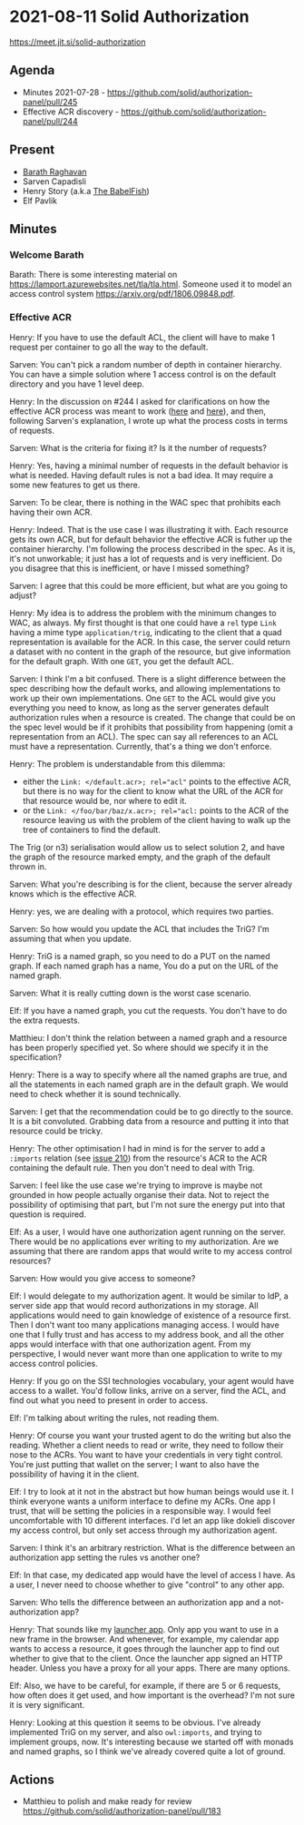 # 2021-08-11 Solid Authorization

https://meet.jit.si/solid-authorization


## Agenda

* Minutes 2021-07-28 - https://github.com/solid/authorization-panel/pull/245
* Effective ACR discovery - https://github.com/solid/authorization-panel/pull/244


## Present

* [Barath Raghavan](https://raghavan.usc.edu)
* Sarven Capadisli
* Henry Story (a.k.a [The BabelFish](https://twitter.com/bblfish))
* Elf Pavlik


## Minutes

### Welcome Barath

Barath: There is some interesting material on https://lamport.azurewebsites.net/tla/tla.html.
Someone used it to model an access control system https://arxiv.org/pdf/1806.09848.pdf.

### Effective ACR

Henry: If you have to use the default ACL, the client will have to make 1 request per container to go all the way to the default.

Sarven: You can't pick a random number of depth in container hierarchy. You can have a simple solution where 1 access control is on the default directory and you have 1 level deep.

Henry: In the discussion on #244 I asked for clarifications on how the effective ACR process was meant to work ([here](https://github.com/solid/authorization-panel/pull/244#discussion_r686050849) and [here](https://github.com/solid/authorization-panel/pull/244#discussion_r686060946)), and then, following Sarven's explanation, I wrote up what the process costs in terms of requests.

Sarven: What is the criteria for fixing it? Is it the number of requests?

Henry: Yes, having a minimal number of requests in the default behavior is what is needed. Having default rules is not a bad idea. It may require a some new features to get us there.

Sarven: To be clear, there is nothing in the WAC spec that prohibits each having their own ACR.

Henry: Indeed. That is the use case I was illustrating it with. Each resource gets its own ACR, but for default behavior the effective ACR is futher up the container hierarchy.
I'm following the process described in the spec.
As it is, it's not unworkable; it just has a lot of requests and is very inefficient. 
Do you disagree that this is inefficient, or have I missed something?

Sarven: I agree that this could be more efficient, but what are you going to adjust?

Henry: My idea is to address the problem with the minimum changes to WAC, as always.
My first thought is that one could have a `rel` type `Link` having a mime type `application/trig`, indicating to the client that a quad representation is available for the ACR. In this case, the server could return a dataset with no content in the graph of the resource, but give information for the default graph. With one `GET`, you get the default ACL.

Sarven: I think I'm a bit confused. There is a slight difference between the spec describing how the default works, and allowing implementations to work up their own implementations. One `GET` to the ACL would give you everything you need to know, as long as the server generates default authorization rules when a resource is created.
The change that could be on the spec level would be if it prohibits that possibility from happening (omit a representation from an ACL).
The spec can say all references to an ACL must have a representation.
Currently, that's a thing we don't enforce.

Henry: 
The problem is understandable from this dilemma: 
  - either the `Link: </default.acr>; rel="acl"` points to the effective ACR, but there is no way for the client to know what the URL of the ACR for that resource would be, nor where to edit it.
  - or the `Link: </foo/bar/baz/x.acr>; rel="acl:` points to the ACR of the resource leaving us with the problem of the client having to walk up the tree of containers to find the default.

The Trig (or n3) serialisation would allow us to select solution 2, and have the graph of the resource marked empty, and the graph of the default thrown in.

Sarven: What you're describing is for the client, because the server already knows which is the effective ACR.

Henry: yes, we are dealing with a protocol, which requires two parties. 

Sarven: So how would you update the ACL that includes the TriG?
I'm assuming that when you update.

Henry: TriG is a named graph, so you need to do a PUT on the named graph. If each named graph has a name, You do a put on the URL of the named graph.

Sarven: What it is really cutting down is the worst case scenario.

Elf: If you have a named graph, you cut the requests. You don't have to do the extra requests.

Matthieu: I don't think the relation between a named graph and a resource has been properly specified yet. So where should we specify it in the specification?

Henry: There is a way to specify where all the named graphs are true, and all the statements in each named graph are in the default graph. We would need to check whether it is sound technically.

Sarven: I get that the recommendation could be to go directly to the source.
It is a bit convoluted. Grabbing data from a resource and putting it into that resource could be tricky.

Henry: The other optimisation I had in mind is for the server to add a `:imports` relation (see [issue 210](https://github.com/solid/authorization-panel/issues/210)) from the resource's ACR  to the ACR containing the default rule. Then you don't need to deal with Trig. 

Sarven: I feel like the use case we're trying to improve is maybe not grounded in how people actually organise their data. Not to reject the possibility of optimising that part, but I'm not sure the energy put into that question is required.

Elf: As a user, I would have one authorization agent running on the server. There would be no applications ever writing to my authorization. Are we assuming that there are random apps that would write to my access control resources?

Sarven: How would you give access to someone?

Elf: I would delegate to my authorization agent.
It would be similar to IdP, a server side app that would record authorizations in my storage.
All applications would need to gain knowledge of existence of a resource first.
Then I don't want too many applications managing access.
I would have one that I fully trust and has access to my address book, and all the other apps would interface with that one authorization agent.
From my perspective, I would never want more than one application to write to my access control policies.

Henry: If you go on the SSI technologies vocabulary, your agent would have access to a wallet. You'd follow links, arrive on a server, find the ACL, and find out what you need to present in order to access.

Elf: I'm talking about writing the rules, not reading them.

Henry: Of course you want your trusted agent to do the writing but also the reading.
Whether a client needs to read or write, they need to follow their nose to the ACRs.
You want to have your credentials in very tight control.
You're just putting that wallet on the server; I want to also have the possibility of having it in the client.

Elf: I try to look at it not in the abstract but how human beings would use it.
I think everyone wants a uniform interface to define my ACRs.
One app I trust, that will be setting the policies in a responsible way.
I would feel uncomfortable with 10 different interfaces.
I'd let an app like dokieli discover my access control, but only set access through my authorization agent.

Sarven: I think it's an arbitrary restriction. What is the difference between an authorization app setting the rules vs another one?

Elf: In that case, my dedicated app would have the level of access I have. As a user, I never need to choose whether to give "control" to any other app.

Sarven: Who tells the difference between an authorization app and a not-authorization app?

Henry: That sounds like my [launcher app](https://github.com/solid/authorization-panel/blob/main/proposals/LauncherApp.md). Only app you want to use in a new frame in the browser. And whenever, for example, my calendar app wants to access a resource, it goes through the launcher app to find out whether to give that to the client. Once the launcher app signed an HTTP header.
Unless you have a proxy for all your apps.
There are many options.

Elf: Also, we have to be careful, for example, if there are 5 or 6 requests, how often does it get used, and how important is the overhead? I'm not sure it is very significant.

Henry: Looking at this question it seems to be obvious.
I've already implemented TriG on my server, and also `owl:imports`, and trying to implement groups, now.
It's interesting because we started off with monads and named graphs, so I think we've already covered quite a lot of ground.

## Actions

* Matthieu to polish and make ready for review https://github.com/solid/authorization-panel/pull/183
